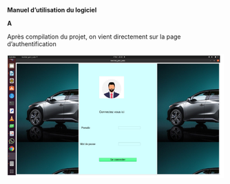 
**Manuel d’utilisation du logiciel**

**A**

Après compilation du projet, on vient directement sur la
page d’authentification

<img src='img/cap1.png'/>
